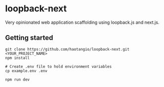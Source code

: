 # loopback-next
Very opinionated web application scaffolding using loopback.js and next.js.
 
## Getting started

```
git clone https://github.com/haotangio/loopback-next.git <YOUR_PROJECT_NAME>
npm install

# Create .env file to hold environment variables
cp example.env .env

npm run dev
```
